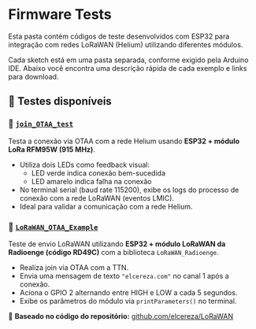 # Firmware Tests

Esta pasta contém códigos de teste desenvolvidos com ESP32 para integração com redes LoRaWAN (Helium) utilizando diferentes módulos.

Cada sketch está em uma pasta separada, conforme exigido pela Arduino IDE. Abaixo você encontra uma descrição rápida de cada exemplo e links para download.


## 📂 Testes disponíveis

### 🔹 [`join_OTAA_test`](join_OTAA_test/join_OTAA_test.ino)
Testa a conexão via OTAA com a rede Helium usando **ESP32 + módulo LoRa RFM95W (915 MHz)**.

- Utiliza dois LEDs como feedback visual:
  - LED verde indica conexão bem-sucedida
  - LED amarelo indica falha na conexão
- No terminal serial (baud rate 115200), exibe os logs do processo de conexão com a rede LoRaWAN (eventos LMIC).
- Ideal para validar a comunicação com a rede Helium.

### 🔹 [`LoRaWAN_OTAA_Example`](LoRaWAN_OTAA_Example/LoRaWAN_OTAA_Example.ino)
Teste de envio LoRaWAN utilizando **ESP32 + módulo LoRaWAN da Radioenge (código RD49C)** com a biblioteca `LoRaWAN_Radioenge`.

- Realiza join via OTAA com a TTN.
- Envia uma mensagem de texto `"elcereza.com"` no canal 1 após a conexão.
- Aciona o GPIO 2 alternando entre HIGH e LOW a cada 5 segundos.
- Exibe os parâmetros do módulo via `printParameters()` no terminal.

📝 **Baseado no código do repositório:** [github.com/elcereza/LoRaWAN](https://github.com/elcereza/LoRaWAN)  
